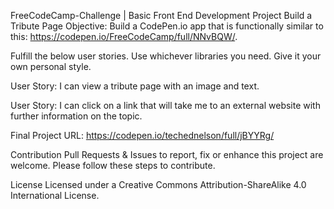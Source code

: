 FreeCodeCamp-Challenge | Basic Front End Development Project
Build a Tribute Page
Objective: Build a CodePen.io app that is functionally similar to this: https://codepen.io/FreeCodeCamp/full/NNvBQW/.

Fulfill the below user stories. Use whichever libraries you need. Give it your own personal style.

User Story: I can view a tribute page with an image and text.

User Story: I can click on a link that will take me to an external website with further information on the topic.

Final Project URL: https://codepen.io/techednelson/full/jBYYRg/

Contribution
Pull Requests & Issues to report, fix or enhance this project are welcome. Please follow these steps to contribute.

License
Licensed under a Creative Commons Attribution-ShareAlike 4.0 International License.
